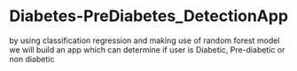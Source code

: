 # Diabetes-PreDiabetes_DetectionApp
by using classification regression and making use of random forest model we will build an app which can determine if user is Diabetic, Pre-diabetic or non diabetic

